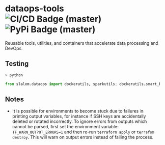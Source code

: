 # dataops-tools ![CI/CD Badge (master)](https://github.com/slalom-ggp/dataops-tools/workflows/CI/CD%20Pipeline/badge.svg) ![PyPi Badge (master)](https://github.com/slalom-ggp/dataops-tools/workflows/Publish%20to%20PyPi/badge.svg)

Reusable tools, utilities, and containers that accelerate data processing and DevOps.

## Testing

```bash
> python
```

```python
from slalom.dataops import dockerutils, sparkutils; dockerutils.smart_build("containers/docker-spark/Dockerfile", "local-spark", push_core=False); dockerutils.smart_build("Dockerfile", "local-dataops", push_core=False); spark = sparkutils.get_spark(dockerized=True)
```

## Notes

- It is possible for environments to become stuck due to failures in printing output variables, for instance if SSH keys are accidentally deleted or rotated incorrectly. To ignore errors from outputs which cannot be parsed, first set the environment variable: `TF_WARN_OUTPUT_ERRORS=1` and then re-run `terraform apply` or `terrafom destroy`. This will warn on output errors instead of failing the process.
